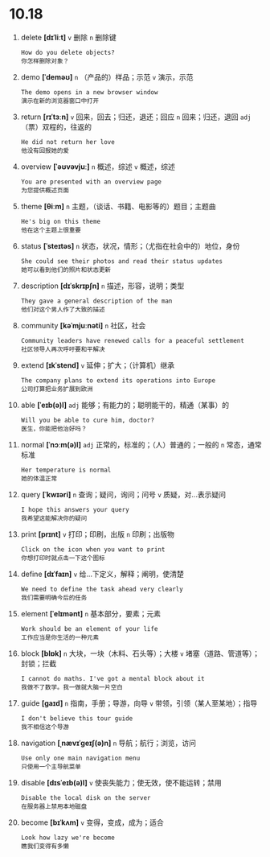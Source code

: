 # 10.18

1. delete **[dɪˈliːt]** `v` 删除 `n` 删除键

   ```
   How do you delete objects?
   你怎样删除对象？
   ```

2. demo **[ˈdeməʊ]** `n` （产品的）样品；示范 `v` 演示，示范

   ```
   The demo opens in a new browser window
   演示在新的浏览器窗口中打开
   ```

3. return **[rɪˈtɜːn]** `v` 回来，回去；归还，退还；回应 `n` 回来；归还，退回 `adj` （票）双程的，往返的

   ```
   He did not return her love
   他没有回报她的爱
   ```

4. overview **[ˈəʊvəvjuː]** `n` 概述，综述 `v` 概述，综述

   ```
   You are presented with an overview page
   为您提供概述页面
   ```

5. theme **[θiːm]** `n` 主题，（谈话、书籍、电影等的）题目；主题曲

   ```
   He's big on this theme
   他在这个主题上很重要
   ```

6. status **[ˈsteɪtəs]** `n` 状态，状况，情形；（尤指在社会中的）地位，身份

   ```
   She could see their photos and read their status updates
   她可以看到他们的照片和状态更新
   ```

7. description **[dɪˈskrɪpʃn]** `n` 描述，形容，说明；类型

   ```
   They gave a general description of the man
   他们对这个男人作了大致的描述
   ```

8. community **[kəˈmjuːnəti]** `n` 社区，社会

   ```
   Community leaders have renewed calls for a peaceful settlement
   社区领导人再次呼吁要和平解决
   ```

9. extend **[ɪkˈstend]** `v` 延伸；扩大；（计算机）继承

   ```
   The company plans to extend its operations into Europe
   公司打算把业务扩展到欧洲
   ```

10. able **[ˈeɪb(ə)l]** `adj` 能够；有能力的；聪明能干的，精通（某事）的

    ```
    Will you be able to cure him, doctor?
    医生，你能把他治好吗？
    ```

11. normal **[ˈnɔːm(ə)l]** `adj` 正常的，标准的；（人）普通的；一般的 `n` 常态，通常标准

    ```
    Her temperature is normal
    她的体温正常
    ```

12. query **[ˈkwɪəri]** `n` 查询；疑问，询问；问号 `v` 质疑，对...表示疑问

    ```
    I hope this answers your query
    我希望这能解决你的疑问
    ```

13. print **[prɪnt]** `v` 打印；印刷，出版 `n` 印刷；出版物

    ```
    Click on the icon when you want to print
    你想打印时就点击一下这个图标
    ```

14. define **[dɪˈfaɪn]** `v` 给...下定义，解释；阐明，使清楚

    ```
    We need to define the task ahead very clearly
    我们需要明确今后的任务
    ```

15. element **[ˈelɪmənt]** `n` 基本部分，要素；元素

    ```
    Work should be an element of your life
    工作应当是你生活的一种元素
    ```

16. block **[blɒk]** `n` 大块，一块（木料、石头等）；大楼 `v` 堵塞（道路、管道等）；封锁；拦截

    ```
    I cannot do maths. I've got a mental block about it
    我做不了数学。我一做就大脑一片空白
    ```

17. guide **[ɡaɪd]** `n` 指南，手册；导游，向导 `v` 带领，引领（某人至某地）；指导

    ```
    I don't believe this tour guide
    我不相信这个导游
    ```

18. navigation **[ˌnævɪˈɡeɪʃ(ə)n]** `n` 导航；航行；浏览，访问

    ```
    Use only one main navigation menu
    只使用一个主导航菜单
    ```

19. disable **[dɪsˈeɪb(ə)l]** `v` 使丧失能力；使无效，使不能运转；禁用

    ```
    Disable the local disk on the server
    在服务器上禁用本地磁盘
    ```

20. become **[bɪˈkʌm]** `v` 变得，变成，成为；适合
    ```
    Look how lazy we're become
    瞧我们变得有多懒
    ```
